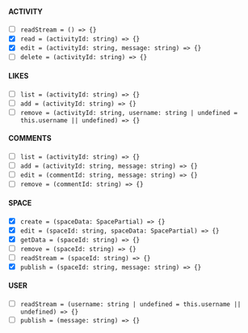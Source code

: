 #### ACTIVITY
 - [ ] `readStream = () => {}`
 - [x] `read = (activityId: string) => {}`
 - [x] `edit = (activityId: string, message: string) => {}`
 - [ ] `delete = (activityId: string) => {}`

#### LIKES
 - [ ] `list = (activityId: string) => {}`
 - [ ] `add = (activityId: string) => {}`
 - [ ] `remove = (activityId: string, username: string | undefined = this.username || undefined) => {}`

#### COMMENTS
 - [ ] `list = (activityId: string) => {}`
 - [ ] `add = (activityId: string, message: string) => {}`
 - [ ] `edit = (commentId: string, message: string) => {}`
 - [ ] `remove = (commentId: string) => {}`

#### SPACE
 - [x] `create = (spaceData: SpacePartial) => {}`
 - [x] `edit = (spaceId: string, spaceData: SpacePartial) => {}`
 - [x] `getData = (spaceId: string) => {}`
 - [ ] `remove = (spaceId: string) => {}`
 - [ ] `readStream = (spaceId: string) => {}`
 - [x] `publish = (spaceId: string, message: string) => {}`

#### USER
 - [ ] `readStream = (username: string | undefined = this.username || undefined) => {}`
 - [ ] `publish = (message: string) => {}`
